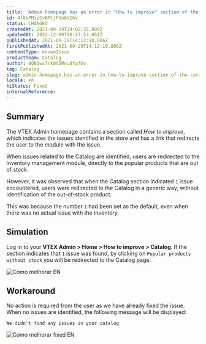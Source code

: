 ```yaml
---
title: 'Admin homepage has an error in "How to improve" section of the Catalog'
id: 4f8oPMiiCvBMtjFUoOVIGv
status: CHANGED
createdAt: 2021-09-29T14:02:37.809Z
updatedAt: 2022-12-09T18:27:53.061Z
publishedAt: 2021-09-29T14:12:10.806Z
firstPublishedAt: 2021-09-29T14:12:10.806Z
contentType: knownIssue
productTeam: Catalog
author: 0QBQws7rk0t5Mnu8fgfUv
tag: Catalog
slug: admin-homepage-has-an-error-in-how-to-improve-section-of-the-catalog
locale: en
kiStatus: Fixed
internalReference: 
---
```


## Summary

The VTEX Admin homepage contains a section called *How to improve*, which indicates the issues identified in the store and has a link that redirects the user to the module with the issue.

When issues related to the Catalog are identified, users are redirected to the Inventory management module, directly to the popular products that are out of stock.

However, it was observed that when the Catalog section indicated `1` issue encountered, users were redirected to the Catalog in a generic way, without identification of the out-of-stock product. 

This was because the number `1` had been set as the default, even when there was no actual issue with the inventory.

## Simulation

Log in to your **VTEX Admin > Home > How to improve > Catalog**. If the section indicates that `1` issue was found, by clicking on `Popular products without stock` you will be redirected to the Catalog page.

![Como melhorar EN](//images.ctfassets.net/alneenqid6w5/54P0d7km19QIamqTFa10F6/956eb8af39b7edff3928a4acb13ba700/Como_melhorar_EN.png)


## Workaround

No action is required from the user as we have already fixed the issue. When no issues are identified, the following message will be displayed:

`We didn't find any issues in your catalog`

![Como melhorar fixed EN](//images.ctfassets.net/alneenqid6w5/32jMVhuthv5CUK5oECisEr/4251750222051f48f073536c305e0f10/Como_melhorar_fixed_EN.png)


